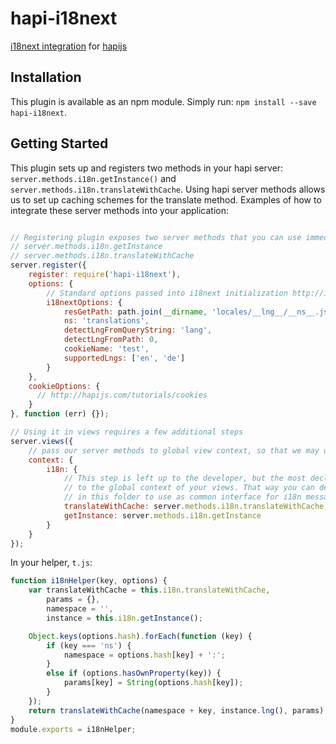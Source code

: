 # hapi-i18next
[i18next integration](https://github.com/i18next/i18next-node) for [hapijs](https://github.com/hapijs/hapi)

## Installation
This plugin is available as an npm module. Simply run: `npm install --save hapi-i18next`.

## Getting Started
This plugin sets up and registers two methods in your hapi server: `server.methods.i18n.getInstance()` and `server.methods.i18n.translateWithCache`. Using hapi server methods allows us to set up caching schemes for the translate method. Examples of how to integrate these server methods into your application:
```js

// Registering plugin exposes two server methods that you can use immediately in your handlers
// server.methods.i18n.getInstance
// server.methods.i18n.translateWithCache
server.register({
    register: require('hapi-i18next'),
    options: {
        // Standard options passed into i18next initialization http://i18next.com/node/pages/doc_init.html
        i18nextOptions: {
            resGetPath: path.join(__dirname, 'locales/__lng__/__ns__.json'),
            ns: 'translations',
            detectLngFromQueryString: 'lang',
            detectLngFromPath: 0,
            cookieName: 'test',
            supportedLngs: ['en', 'de']
        }
    },
    cookieOptions: {
      // http://hapijs.com/tutorials/cookies
    }
}, function (err) {});

// Using it in views requires a few additional steps
server.views({
    // pass our server methods to global view context, so that we may use it in helpers
    context: {
        i18n: {
            // This step is left up to the developer, but the most declarative way to use this plugin is to add it's methods
            // to the global context of your views. That way you can declare a template helper such as the {{t 'hello-world'}}
            // in this folder to use as common interface for i18n messages.
            translateWithCache: server.methods.i18n.translateWithCache,
            getInstance: server.methods.i18n.getInstance
        }
    }
});
```

In your helper, `t.js`:
```js
function i18nHelper(key, options) {
    var translateWithCache = this.i18n.translateWithCache,
        params = {},
        namespace = '',
        instance = this.i18n.getInstance();

    Object.keys(options.hash).forEach(function (key) {
        if (key === 'ns') {
            namespace = options.hash[key] + ':';
        }
        else if (options.hasOwnProperty(key)) {
            params[key] = String(options.hash[key]);
        }
    });
    return translateWithCache(namespace + key, instance.lng(), params);
}
module.exports = i18nHelper;
```
